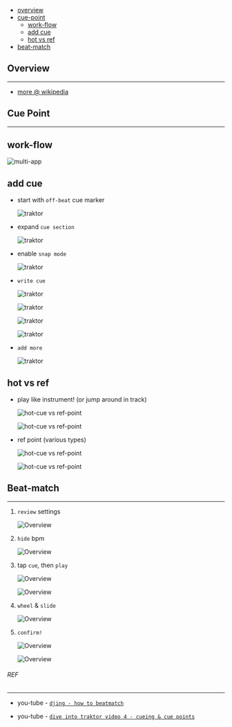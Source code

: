 * [overview](#overview)
* [cue-point](#cue-point)
	* [work-flow](#work-flow)
	* [add cue](#add-cue)
	* [hot vs ref](#hot-ref)
* [beat-match](#beat-match)

## Overview <a name="overview"></a>

---

* [more @ wikipedia](https://en.wikipedia.org/wiki/DJ_mix)

## Cue Point <a name="cue-point"></a>

---

## work-flow <a name="work-flow"></a>

![multi-app](_asset/img/12.png)

## add cue <a name="add-cue"></a>

* start with `off-beat` cue marker

	![traktor](_asset/img/31.png)

* expand `cue section`

	![traktor](_asset/img/32.png)

* enable `snap mode`

	![traktor](_asset/img/47.png)

* `write cue`

	![traktor](_asset/img/40.png)

	![traktor](_asset/img/37.png)

	![traktor](_asset/img/33.png)

	![traktor](_asset/img/53.png)

* `add more`

	![traktor](_asset/img/58.png)

## hot vs ref <a name="hot-ref"></a>

* play like instrument! (or jump around in track)

	![hot-cue vs ref-point](_asset/img/64.png)

	![hot-cue vs ref-point](_asset/img/67.png)

* ref point (various types)

	![hot-cue vs ref-point](_asset/img/63.png)

	![hot-cue vs ref-point](_asset/img/62.png)

## Beat-match <a name="beat-match"></a>

---

1. `review` settings

	![Overview](_asset/img/05.png)

2. `hide` bpm

	![Overview](_asset/img/06.png)

3. tap `cue`, then `play`

	![Overview](_asset/img/01.png)

	![Overview](_asset/img/61.png)

4. `wheel` & `slide`

	![Overview](_asset/img/08.png)

5. `confirm!`

	![Overview](_asset/img/11.png)

	![Overview](_asset/img/10.png)

###### REF

---

* you-tube - [`djing - how to beatmatch`](https://www.youtube.com/watch?v=FnPPxUdbZtY)

* you-tube - [`dive into traktor video 4 - cueing & cue points`](https://www.youtube.com/watch?v=h-b96fqMsbk)